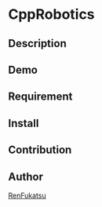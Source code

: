 CppRobotics
====



## Description

## Demo

## Requirement

## Install

## Contribution

## Author

[RenFukatsu](https://github.com/RenFukatsu)